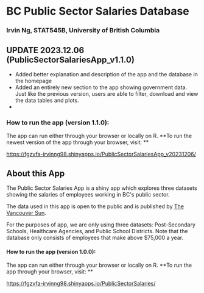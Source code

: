 # BC Public Sector Salaries Database
### Irvin Ng, STAT545B, University of British Columbia

## UPDATE 2023.12.06 (PublicSectorSalariesApp_v1.1.0)
- Added better explanation and description of the app and the database in the homepage
- Added an entirely new section to the app showing government data. Just like the previous version, users are able to filter, download and view the data tables and plots.
- 
### How to run the app (version 1.1.0):
The app can run either through your browser or locally on R.
**To run the newest version of the app through your browser, visit: **

https://fgzvfa-irvinng98.shinyapps.io/PublicSectorSalariesApp_v20231206/


## About this App

The Public Sector Salaries App is a shiny app which explores three datasets showing the salaries of employees working in BC's public sector. 

The data used in this app is open to the public and is published by [The Vancouver Sun](https://github.com/vs-postmedia/public-sector-salary-data.git).

For the purposes of app, we are only using three datasets: Post-Secondary Schools, Healthcare Agencies, and Public School Districts. Note that the database only consists of employees that make above $75,000 a year.

#### How to run the app (version 1.0.0):
The app can run either through your browser or locally on R.
**To run the app through your browser, visit: **

https://fgzvfa-irvinng98.shinyapps.io/PublicSectorSalaries/
